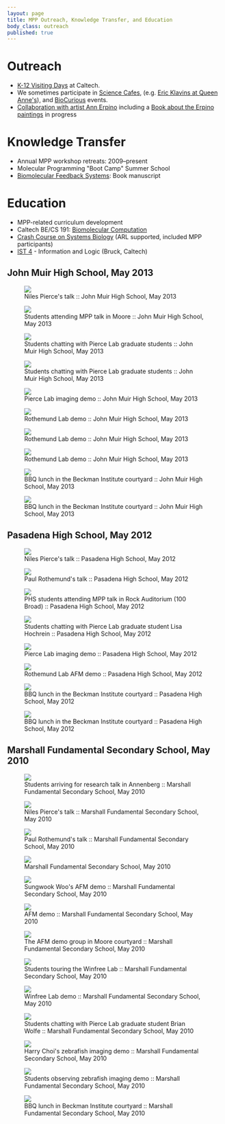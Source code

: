 ```yaml
---
layout: page
title: MPP Outreach, Knowledge Transfer, and Education
body_class: outreach
published: true
---
```


# Outreach
- [K-12 Visiting Days](http://molecular-programming.org/MPPWiki/index.php/MPPWiki:K-12_Visiting_Days) at Caltech.
- We sometimes participate in [Science Cafes](http://sciencecafe.org), (e.g. [Eric Klavins at Queen Anne's](http://kcts9.org/events/synthetic-biology-queen-anne-science-cafe)), and [BioCurious](http://www.biocurious.org) events.
- [Collaboration with artist Ann Erpino](http://annerpino.com/the-winfree-series.html) including a [Book about the Erpino paintings](http://molecular-programming.org/MPPWiki/index.php/Book_about_the_Erpino_paintings) in progress

# Knowledge Transfer
- Annual MPP workshop retreats: 2009–present
- Molecular Programming "Boot Camp" Summer School
- [Biomolecular Feedback Systems](http://www.cds.caltech.edu/~murray/amwiki/index.php/Biomolecular_Feedback_Systems): Book manuscript

# Education
- MPP-related curriculum development
- Caltech BE/CS 191: [Biomolecular Computation](http://www.dna.caltech.edu/courses/cs191/)
- [Crash Course on Systems Biology](http://www.cds.caltech.edu/~murray/wiki/index.php/ARL/ICB_Crash_Course_in_Systems_Biology,_August_2010) (ARL supported, included MPP participants)
- [IST 4](http://paradise.caltech.edu/ist4) - Information and Logic (Bruck, Caltech)



<h2>John Muir High School, May 2013 </h2>
<figure><img src="/assets/images/outreach/400px-P5231169.jpg" /><figcaption>Niles Pierce's talk&nbsp;:: John Muir High School, May 2013</figcaption></figure>
<figure><img src="/assets/images/outreach/400px-P5231167.jpg" /><figcaption>Students attending MPP talk in Moore&nbsp;:: John Muir High School, May 2013</figcaption></figure>
<figure><img src="/assets/images/outreach/400px-P5231172.jpg" /><figcaption>Students chatting with Pierce Lab graduate students&nbsp;:: John Muir High School, May 2013</figcaption></figure>
<figure><img src="/assets/images/outreach/400px-P5231180.jpg" /><figcaption>Students chatting with Pierce Lab graduate students&nbsp;:: John Muir High School, May 2013</figcaption></figure>
<figure><img src="/assets/images/outreach/400px-P5231171.jpg" /><figcaption>Pierce Lab imaging demo&nbsp;:: John Muir High School, May 2013</figcaption></figure>
<figure><img src="/assets/images/outreach/400px-IMG_5009.jpg" /><figcaption>Rothemund Lab demo&nbsp;:: John Muir High School, May 2013</figcaption></figure>
<figure><img src="/assets/images/outreach/400px-IMG_5040.jpg" /><figcaption>Rothemund Lab demo&nbsp;:: John Muir High School, May 2013</figcaption></figure>
<figure><img src="/assets/images/outreach/400px-IMG_5041.jpg" /><figcaption>Rothemund Lab demo&nbsp;:: John Muir High School, May 2013</figcaption></figure>
<figure><img src="/assets/images/outreach/400px-P5231183.jpg" /><figcaption>BBQ lunch in the Beckman Institute courtyard&nbsp;:: John Muir High School, May 2013</figcaption></figure>
<figure><img src="/assets/images/outreach/400px-P5231184.jpg" /><figcaption>BBQ lunch in the Beckman Institute courtyard&nbsp;:: John Muir High School, May 2013</figcaption></figure>



<h2>Pasadena High School, May 2012 </h2>
<figure><img src="/assets/images/outreach/400px-DSC04009.jpg" /><figcaption>Niles Pierce's talk&nbsp;:: Pasadena High School, May 2012</figcaption></figure>
<figure><img src="/assets/images/outreach/400px-DSC04018.jpg" /><figcaption>Paul Rothemund's talk&nbsp;:: Pasadena High School, May 2012</figcaption></figure>
<figure><img src="/assets/images/outreach/400px-DSC04015.jpg" /><figcaption>PHS students attending MPP talk in Rock Auditorium (100 Broad)&nbsp;:: Pasadena High School, May 2012</figcaption></figure>
<figure><img src="/assets/images/outreach/400px-DSC04028.jpg" /><figcaption>Students chatting with Pierce Lab graduate student Lisa Hochrein&nbsp;:: Pasadena High School, May 2012</figcaption></figure>
<figure><img src="/assets/images/outreach/400px-DSC04072.jpg" /><figcaption>Pierce Lab imaging demo&nbsp;:: Pasadena High School, May 2012</figcaption></figure>
<figure><img src="/assets/images/outreach/400px-DSC3057.jpg" /><figcaption>Rothemund Lab AFM demo&nbsp;:: Pasadena High School, May 2012</figcaption></figure>
<figure><img src="/assets/images/outreach/400px-DSC04153.jpg" /><figcaption>BBQ lunch in the Beckman Institute courtyard&nbsp;:: Pasadena High School, May 2012</figcaption></figure>
<figure><img src="/assets/images/outreach/400px-DSC04170.jpg" /><figcaption>BBQ lunch in the Beckman Institute courtyard&nbsp;:: Pasadena High School, May 2012</figcaption></figure>

<h2> Marshall Fundamental Secondary School, May 2010</h2>
<figure><img src="/assets/images/outreach/400px-DSC04998.jpg" /><figcaption>Students arriving for research talk in Annenberg&nbsp;:: Marshall Fundamental Secondary School, May 2010</figcaption></figure>
<figure><img src="/assets/images/outreach/400px-DSC05008.jpg" /><figcaption>Niles Pierce's talk&nbsp;:: Marshall Fundamental Secondary School, May 2010</figcaption></figure>
<figure><img src="/assets/images/outreach/400px-DSC05061.jpg" /><figcaption>Paul Rothemund's talk&nbsp;:: Marshall Fundamental Secondary School, May 2010</figcaption></figure>
<figure><img src="/assets/images/outreach/400px-DSC05062.jpg" /><figcaption>Marshall Fundamental Secondary School, May 2010</figcaption></figure>
<figure><img src="/assets/images/outreach/400px-P5286570.jpg" /><figcaption>Sungwook Woo's AFM demo&nbsp;:: Marshall Fundamental Secondary School, May 2010</figcaption></figure>
<figure><img src="/assets/images/outreach/400px-P5286545.jpg" /><figcaption>AFM demo&nbsp;:: Marshall Fundamental Secondary School, May 2010</figcaption></figure>
<figure><img src="/assets/images/outreach/400px-P5286530.jpg" /><figcaption>The AFM demo group in Moore courtyard&nbsp;:: Marshall Fundamental Secondary School, May 2010</figcaption></figure>
<figure><img src="/assets/images/outreach/400px-P5286539.jpg" /><figcaption>Students touring the Winfree Lab&nbsp;:: Marshall Fundamental Secondary School, May 2010</figcaption></figure>
<figure><img src="/assets/images/outreach/400px-P5286561.jpg" /><figcaption>Winfree Lab demo&nbsp;:: Marshall Fundamental Secondary School, May 2010</figcaption></figure>
<figure><img src="/assets/images/outreach/400px-20100528-IMGP0003.jpg" /><figcaption>Students chatting with Pierce Lab graduate student Brian Wolfe&nbsp;:: Marshall Fundamental Secondary School, May 2010</figcaption></figure>
<figure><img src="/assets/images/outreach/400px-20100528-IMGP0009.jpg" /><figcaption>Harry Choi's zebrafish imaging demo&nbsp;:: Marshall Fundamental Secondary School, May 2010</figcaption></figure>
<figure><img src="/assets/images/outreach/400px-20100528-IMGP0007.jpg" /><figcaption>Students observing zebrafish imaging demo&nbsp;:: Marshall Fundamental Secondary School, May 2010</figcaption></figure>
<figure><img src="/assets/images/outreach/400px-P5286568_2.jpg" /><figcaption>BBQ lunch in Beckman Institute courtyard&nbsp;:: Marshall Fundamental Secondary School, May 2010</figcaption></figure>
